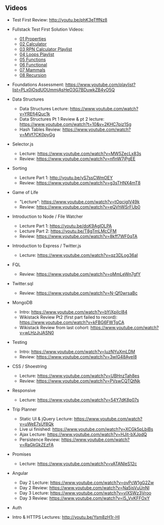 ## Videos

* Test First Review: http://youtu.be/phK3eTffNz8

* Fullstack Test First Solution Videos:
	- [01 Properties](https://www.youtube.com/watch?v=YDoRg2topuA)
	- [02 Calculator](https://www.youtube.com/watch?v=komtSeCkzCA)
	- [03 RPN Calculator Playlist](https://www.youtube.com/playlist?list=PLx0iOsdUOUmnfk2sgE6qjfmAk6vbQVcNG)
	- [04 Loops Playlist](https://www.youtube.com/watch?v=66bl0bvyH2M&list=PLx0iOsdUOUmmHlW6T7IPy8uyiSgZp9R-E)
	- [05 Functions](https://www.youtube.com/watch?v=LczpgfVgwq0)
	- [06 Functional](https://www.youtube.com/watch?v=fbf7aLX9dx4&feature=youtu.be)
	- [07 Mammals](https://www.youtube.com/playlist?list=PLx0iOsdUOUmkJGuH7-4KJ6dToxFJzgVFh)
	- [08 Recursion](https://www.youtube.com/playlist?list=PLx0iOsdUOUmmrCVtFYTSvFgytB34qWT8a)

* Foundations Assessment: https://www.youtube.com/playlist?list=PLx0iOsdUOUmmjAsHeO3G7BDuwkZB4yO5Q

* Data Structures
  - Data Structures Lecture: https://www.youtube.com/watch?v=YREfj4Quc1k
  - Data Structures Pt 1 Review & pt 2 lecture: https://www.youtube.com/watch?t=10&v=2KHC7piz1Sg
  - Hash Tables Review: https://www.youtube.com/watch?v=MVf7CK0pyGg
  
* Selector.js
  - Lecture: https://www.youtube.com/watch?v=MW5ZecLx83s
  - Review: https://www.youtube.com/watch?v=nflnW7jPgEE

* Sorting
  - Lecture Part 1: http://youtu.be/yS7ssCWmOEY
  - Review: https://www.youtube.com/watch?v=g3sTHNX4mT8

* Game of Life
  - "Lecture": https://www.youtube.com/watch?v=tOqcjglV49k
  - Review: https://www.youtube.com/watch?v=eQVhWSrFUb0

* Introduction to Node / File Watcher
  - Lecture Part 1: https://youtu.be/doK9AglOLPA
  - Lecture Part 2: https://youtu.be/T8gTmLMcCFM
  - Review: https://www.youtube.com/watch?v=8kff7WF0qTA

* Introduction to Express / Twitter.js
  - Lecture: https://www.youtube.com/watch?v=qz3DLog36aI
 
* FQL
  - Review: https://www.youtube.com/watch?v=oMmLeWn7gfY
  
* Twitter.sql
  - Review: https://www.youtube.com/watch?v=N-Qf0wrsaBc

* MongoDB
  - Intro: https://www.youtube.com/watch?v=bYjXpiIcl84
  - Wikistack Review Pt2 (first part failed to record): https://www.youtube.com/watch?v=kFBG6FWTgCA
  - Wikistack Review from last cohort: https://www.youtube.com/watch?v=wLHzJrJASN0

* Testing
  - Intro: https://www.youtube.com/watch?v=IuzNYuXmLDM
  - Review: https://www.youtube.com/watch?v=3wlG48AyeI8

* CSS / Shoestring
  - Lecture: https://www.youtube.com/watch?v=UBHnzTah8es
  - Review: https://www.youtube.com/watch?v=PVswCQTQtNk

* Responsive
  - Lecture: https://www.youtube.com/watch?v=54Y7dK8p07s

* Trip Planner
  - Static UI & jQuery Lecture: https://www.youtube.com/watch?v=uWeE7sUf8Qk
  - Live ui finished: https://www.youtube.com/watch?v=XCGk5pLbiBs
  - Ajax Lecture: https://www.youtube.com/watch?v=HJit-bXJpdQ
  - Persistence Review: https://www.youtube.com/watch?v=RaGkGkZEzFA

* Promises
  - Lecture: https://www.youtube.com/watch?v=vATANIeS12c

* Angular

  - Day 2 Lecture: https://www.youtube.com/watch?v=ovPcW1gG2Zw
  - Day 2 Review: https://www.youtube.com/watch?v=Na5jsVuUnNI
  - Day 3 Lecture: https://www.youtube.com/watch?v=vlXSWz3Vroo
  - Day 3 Review: https://www.youtube.com/watch?v=I5_VvKFFOxY

* Auth

 - Intro & HTTPS Lectures: http://youtu.be/Ysm8zH1r-HI
